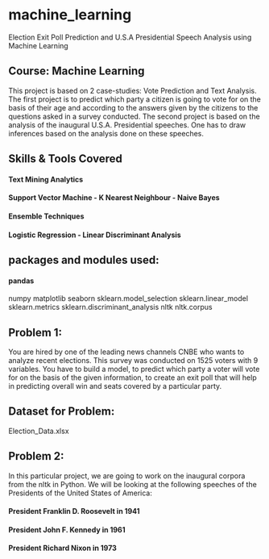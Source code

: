 # machine_learning
Election Exit Poll Prediction and U.S.A Presidential Speech Analysis using Machine Learning

## Course: Machine Learning
This project is based on 2 case-studies: Vote Prediction and Text Analysis. 
The first project is to predict which party a citizen is going to vote for on the basis of their age and according to the answers given by the citizens to the questions asked in a survey conducted.
The second project is based on the analysis of the inaugural U.S.A. Presidential speeches. 
One has to draw inferences based on the analysis done on these speeches.

## Skills & Tools Covered
#### Text Mining Analytics
#### Support Vector Machine - K Nearest Neighbour - Naive Bayes
#### Ensemble Techniques
#### Logistic Regression - Linear Discriminant Analysis

## packages and modules used:
#### pandas 
numpy
matplotlib
seaborn
sklearn.model_selection
sklearn.linear_model
sklearn.metrics 
sklearn.discriminant_analysis
 nltk
 nltk.corpus
 
 ## Problem 1:
You are hired by one of the leading news channels CNBE who wants to analyze recent elections. 
This survey was conducted on 1525 voters with 9 variables. 
You have to build a model, to predict which party a voter will vote for on the basis of the given information, to create an exit poll that will help in predicting overall win and seats covered by a particular party.

## Dataset for Problem: 
Election_Data.xlsx

## Problem 2:
In this particular project, we are going to work on the inaugural corpora from the nltk in Python.
We will be looking at the following speeches of the Presidents of the United States of America:
#### President Franklin D. Roosevelt in 1941
#### President John F. Kennedy in 1961
#### President Richard Nixon in 1973
